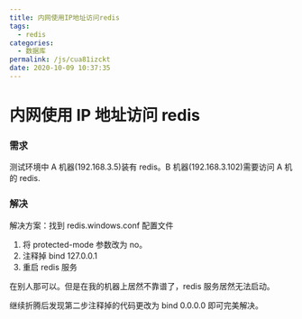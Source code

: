 ```yaml
---
title: 内网使用IP地址访问redis
tags:
  - redis
categories:
  - 数据库
permalink: /js/cua81izckt
date: 2020-10-09 10:37:35
---
```


# 内网使用 IP 地址访问 redis

### 需求

测试环境中 A 机器(192.168.3.5)装有 redis。B 机器(192.168.3.102)需要访问 A 机的 redis.

### 解决

解决方案：找到 redis.windows.conf 配置文件

1. 将 protected-mode 参数改为 no。
2. 注释掉 bind 127.0.0.1
3. 重启 redis 服务

在别人那可以。但是在我的机器上居然不靠谱了，redis 服务居然无法启动。

继续折腾后发现第二步注释掉的代码更改为 bind 0.0.0.0 即可完美解决。

